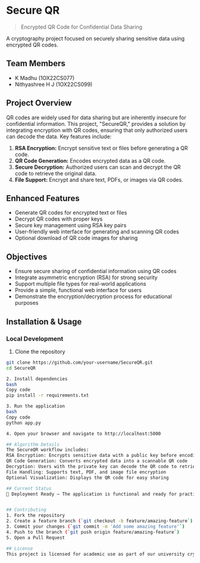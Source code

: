 # Secure QR

>Encrypted QR Code for Confidential Data Sharing

A cryptography project focused on securely sharing sensitive data using encrypted QR codes.

## Team Members
- K Madhu (1OX22CS077)
- Nithyashree H J (1OX22CS099)

## Project Overview
QR codes are widely used for data sharing but are inherently insecure for confidential information. This project, "SecureQR," provides a solution by integrating encryption with QR codes, ensuring that only authorized users can decode the data. Key features include:

1. **RSA Encryption:** Encrypt sensitive text or files before generating a QR code.
2. **QR Code Generation:** Encodes encrypted data as a QR code.
3. **Secure Decryption:** Authorized users can scan and decrypt the QR code to retrieve the original data.
4. **File Support:** Encrypt and share text, PDFs, or images via QR codes.

## Enhanced Features
- Generate QR codes for encrypted text or files
- Decrypt QR codes with proper keys
- Secure key management using RSA key pairs
- User-friendly web interface for generating and scanning QR codes
- Optional download of QR code images for sharing

## Objectives
- Ensure secure sharing of confidential information using QR codes
- Integrate asymmetric encryption (RSA) for strong security
- Support multiple file types for real-world applications
- Provide a simple, functional web interface for users
- Demonstrate the encryption/decryption process for educational purposes

## Installation & Usage

### Local Development
1. Clone the repository
```bash
git clone https://github.com/your-username/SecureQR.git
cd SecureQR

2. Install dependencies
bash
Copy code
pip install -r requirements.txt

3. Run the application
bash
Copy code
python app.py

4. Open your browser and navigate to http://localhost:5000

## Algorithm Details
The SecureQR workflow includes:
RSA Encryption: Encrypts sensitive data with a public key before encoding it as a QR code
QR Code Generation: Converts encrypted data into a scannable QR code
Decryption: Users with the private key can decode the QR code to retrieve the original data
File Handling: Supports text, PDF, and image file encryption
Optional Visualization: Displays the QR code for easy sharing

## Current Status
🚀 Deployment Ready – The application is functional and ready for practical use.


## Contributing
1. Fork the repository
2. Create a feature branch (`git checkout -b feature/amazing-feature`)
3. Commit your changes (`git commit -m 'Add some amazing feature'`)
4. Push to the branch (`git push origin feature/amazing-feature`)
5. Open a Pull Request

## License
This project is licensed for academic use as part of our university cryptography course.
